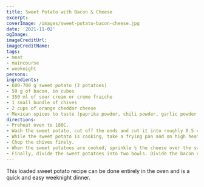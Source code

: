 ```yaml
---
title: Sweet Potato with Bacon & Cheese
excerpt:
coverImage: /images/sweet-potato-bacon-cheese.jpg
date: '2021-11-02'
ogImage:
imageCreditUrl:
imageCreditName:
tags:
- meat
- maincourse
- weeknight
persons:
ingredients:
- 600-700 g sweet potato (2 potatoes)
- 50 g of bacon, in cubes
- 350 ml of sour cream or creme fraiche
- 1 small bundle of chives
- 2 cups of orange cheddar cheese
- Mexican spices to taste (paprika powder, chili powder, garlic powder, cumin powder, onion powder, salt, pepper)
directions:
- Preheat oven to 180C.
- Wash the sweet potato, cut off the ends and cut it into roughly 0.5 cm thick slices. Place all slices in a bowl and add some olive oil, mexican spice mix, salt and pepper. Place the slices flat on a baking tray with baking paper. Bake for 25-30 minutes, until the skin crinkles around the sides and the middle is firm but soft with a fork.
- While the sweet potato is cooking, take a frying pan and on high heat, fry the bacon bits. After they are crispy, strain them in a sieve and place back in the pan to keep warm. Set aside.
- Chop the chives finely.
- When the sweet potatoes are cooked, sprinkle ½ the cheese over the sweet potato and place back in the oven for 2-3 minutes.
- Finally, divide the sweet potatoes into two bowls. Divide the bacon evenly between both. Top with the the sour cream/creme fraiche and sprinkle with chives.
---
```


This loaded sweet potato recipe can be done entirely in the oven and is a quick and easy weeknight dinner.